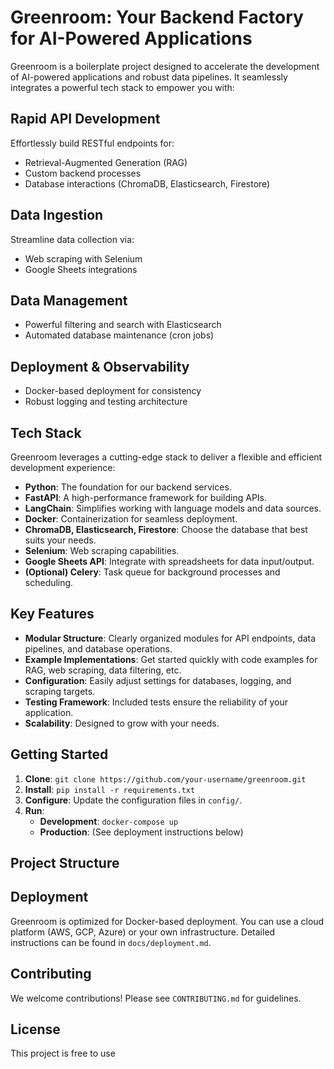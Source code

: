# Greenroom: Your Backend Factory for AI-Powered Applications

Greenroom is a boilerplate project designed to accelerate the development of AI-powered applications and robust data pipelines. It seamlessly integrates a powerful tech stack to empower you with:

## Rapid API Development
Effortlessly build RESTful endpoints for:
- Retrieval-Augmented Generation (RAG)
- Custom backend processes
- Database interactions (ChromaDB, Elasticsearch, Firestore)

## Data Ingestion
Streamline data collection via:
- Web scraping with Selenium
- Google Sheets integrations

## Data Management
- Powerful filtering and search with Elasticsearch
- Automated database maintenance (cron jobs)

## Deployment & Observability
- Docker-based deployment for consistency
- Robust logging and testing architecture

## Tech Stack
Greenroom leverages a cutting-edge stack to deliver a flexible and efficient development experience:
- **Python**: The foundation for our backend services.
- **FastAPI**: A high-performance framework for building APIs.
- **LangChain**: Simplifies working with language models and data sources.
- **Docker**: Containerization for seamless deployment.
- **ChromaDB, Elasticsearch, Firestore**: Choose the database that best suits your needs.
- **Selenium**: Web scraping capabilities.
- **Google Sheets API**: Integrate with spreadsheets for data input/output.
- **(Optional) Celery**: Task queue for background processes and scheduling.

## Key Features
- **Modular Structure**: Clearly organized modules for API endpoints, data pipelines, and database operations.
- **Example Implementations**: Get started quickly with code examples for RAG, web scraping, data filtering, etc.
- **Configuration**: Easily adjust settings for databases, logging, and scraping targets.
- **Testing Framework**: Included tests ensure the reliability of your application.
- **Scalability**: Designed to grow with your needs.

## Getting Started

1. **Clone**: `git clone https://github.com/your-username/greenroom.git`
2. **Install**: `pip install -r requirements.txt`
3. **Configure**: Update the configuration files in `config/`.
4. **Run**:
   - **Development**: `docker-compose up`
   - **Production**: (See deployment instructions below)

## Project Structure

## Deployment
Greenroom is optimized for Docker-based deployment. You can use a cloud platform (AWS, GCP, Azure) or your own infrastructure. Detailed instructions can be found in `docs/deployment.md`.

## Contributing
We welcome contributions! Please see `CONTRIBUTING.md` for guidelines.

## License
This project is free to use